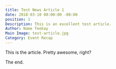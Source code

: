 ```yaml
---
title: Test News Article 1
date: 2018-03-10 00:00:00 -08:00
position: 1
Description: This is an excellent test article.
Author: Name Teekay
Main Image: test-article.jpg
Category: Event Recap
---
```


This is the article. Pretty awesome, right?

The end.
